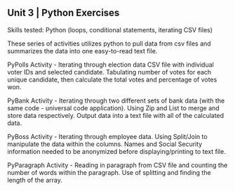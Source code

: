 ## Unit 3 | Python Exercises

Skills tested: Python (loops, conditional statements, iterating CSV files)

These series of activities utilizes python to pull data from csv files and summarizes the data into one easy-to-read text file.

PyPolls Activity - Iterating through election data CSV file with individual voter IDs and selected candidate.  Tabulating number of votes for each unique candidate, then calculate the total votes and percentage of votes won.

PyBank Activity - Iterating through two different sets of bank data (with the same code - universal code application).  Using Zip and List to merge and store data respectively.  Output data into a text file with all of the calculated data.

PyBoss Activity - Iterating through employee data.  Using Split/Join to manipulate the data within the columns.  Names and Social Security information needed to be anonymized before displaying/printing to text file.

PyParagraph Activity - Reading in paragraph from CSV file and counting the number of words within the paragraph.  Use of splitting and finding the length of the array.

